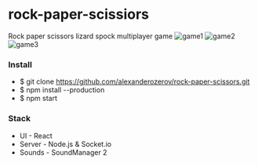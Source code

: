 # rock-paper-scissiors

 Rock paper scissors lizard spock multiplayer game
 ![game1](https://media.giphy.com/media/5ew5dwx3HsT9AjEFFY/giphy.gif)
 ![game2](https://media.giphy.com/media/QfopZPvYKEcmcCAxjK/giphy.gif)
 ![game3](https://media.giphy.com/media/3s977GNnu09NpgAIvw/giphy.gif)

### Install

 - $ git clone https://github.com/alexanderozerov/rock-paper-scissors.git
 - $ npm install --production
 - $ npm start

### Stack

 - UI - React
 - Server - Node.js & Socket.io
 - Sounds - SoundManager 2
